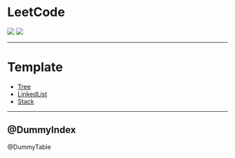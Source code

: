 # LeetCode

![](https://img.shields.io/badge/Language-Go-%2300ADD8)
[![](https://img.shields.io/badge/AC-@DummyHeadline-%23F781BE)](https://leetcode-cn.com/u/bygo/)

---

# Template
- [Tree](https://github.com/bygo/leetcode/tree/master/templates/tree)
- [LinkedList](https://github.com/bygo/leetcode/tree/master/templates/linked_list)
- [Stack](https://github.com/bygo/leetcode/tree/master/templates/stack)

---
@DummyIndex
---

@DummyTable